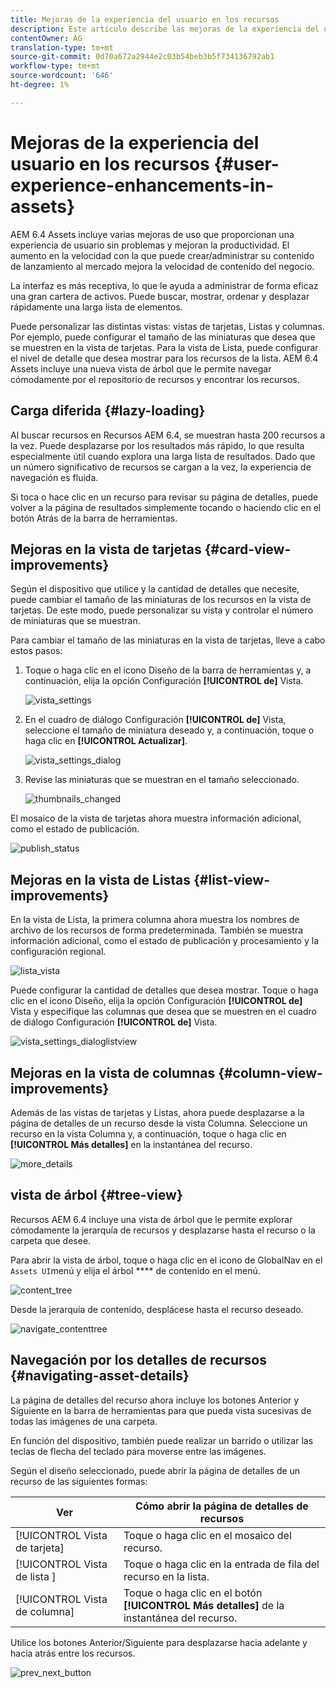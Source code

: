 ```yaml
---
title: Mejoras de la experiencia del usuario en los recursos
description: Este artículo describe las mejoras de la experiencia del usuario en Recursos AEM 6.4.
contentOwner: AG
translation-type: tm+mt
source-git-commit: 0d70a672a2944e2c03b54beb3b5f734136792ab1
workflow-type: tm+mt
source-wordcount: '646'
ht-degree: 1%

---
```



# Mejoras de la experiencia del usuario en los recursos {#user-experience-enhancements-in-assets}

AEM 6.4 Assets incluye varias mejoras de uso que proporcionan una experiencia de usuario sin problemas y mejoran la productividad. El aumento en la velocidad con la que puede crear/administrar su contenido de lanzamiento al mercado mejora la velocidad de contenido del negocio.

La interfaz es más receptiva, lo que le ayuda a administrar de forma eficaz una gran cartera de activos. Puede buscar, mostrar, ordenar y desplazar rápidamente una larga lista de elementos.

Puede personalizar las distintas vistas: vistas de tarjetas, Listas y columnas. Por ejemplo, puede configurar el tamaño de las miniaturas que desea que se muestren en la vista de tarjetas. Para la vista de Lista, puede configurar el nivel de detalle que desea mostrar para los recursos de la lista. AEM 6.4 Assets incluye una nueva vista de árbol que le permite navegar cómodamente por el repositorio de recursos y encontrar los recursos.

## Carga diferida {#lazy-loading}

Al buscar recursos en Recursos AEM 6.4, se muestran hasta 200 recursos a la vez. Puede desplazarse por los resultados más rápido, lo que resulta especialmente útil cuando explora una larga lista de resultados. Dado que un número significativo de recursos se cargan a la vez, la experiencia de navegación es fluida.

Si toca o hace clic en un recurso para revisar su página de detalles, puede volver a la página de resultados simplemente tocando o haciendo clic en el botón Atrás de la barra de herramientas.

## Mejoras en la vista de tarjetas {#card-view-improvements}

Según el dispositivo que utilice y la cantidad de detalles que necesite, puede cambiar el tamaño de las miniaturas de los recursos en la vista de tarjetas. De este modo, puede personalizar su vista y controlar el número de miniaturas que se muestran.

Para cambiar el tamaño de las miniaturas en la vista de tarjetas, lleve a cabo estos pasos:

1. Toque o haga clic en el icono Diseño de la barra de herramientas y, a continuación, elija la opción Configuración **[!UICONTROL de]** Vista.

   ![vista_settings](assets/view_settings.png)

1. En el cuadro de diálogo Configuración **[!UICONTROL de]** Vista, seleccione el tamaño de miniatura deseado y, a continuación, toque o haga clic en **[!UICONTROL Actualizar]**.

   ![vista_settings_dialog](assets/view_settings_dialog.png)

1. Revise las miniaturas que se muestran en el tamaño seleccionado.

   ![thumbnails_changed](assets/thumbnails_changed.png)

El mosaico de la vista de tarjetas ahora muestra información adicional, como el estado de publicación.

![publish_status](assets/publish_status.png)

## Mejoras en la vista de Listas {#list-view-improvements}

En la vista de Lista, la primera columna ahora muestra los nombres de archivo de los recursos de forma predeterminada. También se muestra información adicional, como el estado de publicación y procesamiento y la configuración regional.

![lista_vista](assets/list_view.png)

Puede configurar la cantidad de detalles que desea mostrar. Toque o haga clic en el icono Diseño, elija la opción Configuración **[!UICONTROL de]** Vista y especifique las columnas que desea que se muestren en el cuadro de diálogo Configuración **[!UICONTROL de]** Vista.

![vista_settings_dialoglistview](assets/view_settings_dialoglistview.png)

## Mejoras en la vista de columnas {#column-view-improvements}

Además de las vistas de tarjetas y Listas, ahora puede desplazarse a la página de detalles de un recurso desde la vista Columna. Seleccione un recurso en la vista Columna y, a continuación, toque o haga clic en **[!UICONTROL Más detalles]** en la instantánea del recurso.

![more_details](assets/more_details.png)

## vista de árbol {#tree-view}

Recursos AEM 6.4 incluye una vista de árbol que le permite explorar cómodamente la jerarquía de recursos y desplazarse hasta el recurso o la carpeta que desee.

Para abrir la vista de árbol, toque o haga clic en el icono de GlobalNav en el `Assets UI`menú y elija el árbol **** de contenido en el menú.

![content_tree](assets/content_tree.png)

Desde la jerarquía de contenido, desplácese hasta el recurso deseado.

![navigate_contenttree](assets/navigate_contenttree.png)

## Navegación por los detalles de recursos {#navigating-asset-details}

La página de detalles del recurso ahora incluye los botones Anterior y Siguiente en la barra de herramientas para que pueda vista sucesivas de todas las imágenes de una carpeta.

En función del dispositivo, también puede realizar un barrido o utilizar las teclas de flecha del teclado para moverse entre las imágenes.

Según el diseño seleccionado, puede abrir la página de detalles de un recurso de las siguientes formas:

| **Ver** | **Cómo abrir la página de detalles de recursos** |
|---|---|
| [!UICONTROL Vista de tarjeta] | Toque o haga clic en el mosaico del recurso. |
| [!UICONTROL Vista de lista  ] | Toque o haga clic en la entrada de fila del recurso en la lista. |
| [!UICONTROL Vista de columna] | Toque o haga clic en el botón **[!UICONTROL Más detalles]** de la instantánea del recurso. |

Utilice los botones Anterior/Siguiente para desplazarse hacia adelante y hacia atrás entre los recursos.

![prev_next_button](assets/prev_next_buttons.png)
